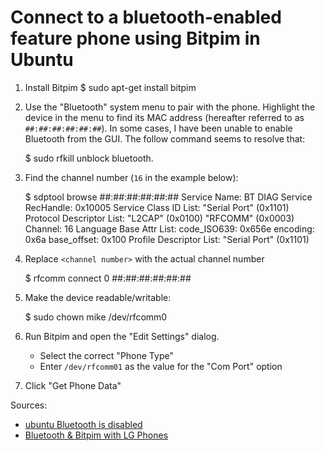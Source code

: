 # Connect to a bluetooth-enabled feature phone using Bitpim in Ubuntu

1. Install Bitpim
      $ sudo apt-get install bitpim
2. Use the "Bluetooth" system menu to pair with the phone. Highlight the device
   in the menu to find its MAC address (hereafter referred to as
   `##:##:##:##:##:##`). In some cases, I have been unable to enable Bluetooth
   from the GUI. The follow command seems to resolve that:

     $ sudo rfkill unblock bluetooth.

3. Find the channel number (`16` in the example below):

      $ sdptool browse ##:##:##:##:##:##
      Service Name: BT DIAG
      Service RecHandle: 0x10005
      Service Class ID List:
        "Serial Port" (0x1101)
      Protocol Descriptor List:
        "L2CAP" (0x0100)
        "RFCOMM" (0x0003)
          Channel: 16
      Language Base Attr List:
        code_ISO639: 0x656e
        encoding:    0x6a
        base_offset: 0x100
      Profile Descriptor List:
        "Serial Port" (0x1101)

4. Replace `<channel number>` with the actual channel number

      $ rfcomm connect 0 ##:##:##:##:##:## <channel number>

5. Make the device readable/writable:

      $ sudo chown mike /dev/rfcomm0

6. Run Bitpim and open the "Edit Settings" dialog.
   - Select the correct "Phone Type"
   - Enter `/dev/rfcomm01` as the value for the "Com Port" option
7. Click "Get Phone Data"

Sources:

- [ubuntu Bluetooth is
  disabled](http://linuxhacks.in/2014/05/ubuntu-bluetooth-is-disabled.html)
- [Bluetooth & Bitpim with LG
  Phones](http://ubuntuforums.org/showthread.php?t=885765)
